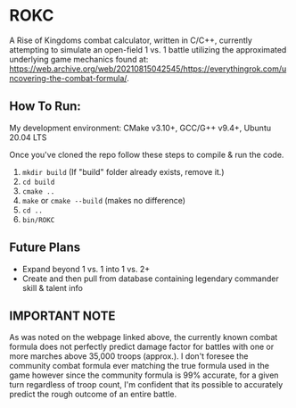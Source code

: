 # ROKC
A Rise of Kingdoms combat calculator, written in C/C++, currently attempting to simulate an open-field 1 vs. 1 battle utilizing the approximated underlying game mechanics found at:  
https://web.archive.org/web/20210815042545/https://everythingrok.com/uncovering-the-combat-formula/.
 
 ## How To Run:
My development environment: CMake v3.10+, GCC/G++ v9.4+, Ubuntu 20.04 LTS  
  
Once you've cloned the repo follow these steps to compile & run the code.
  1. `mkdir build` (If "build" folder already exists, remove it.)   
  2. `cd build`  
  3. `cmake ..`  
  4. `make` or `cmake --build` (makes no difference)  
  5. `cd ..`  
  6. `bin/ROKC`  
  
## Future Plans
  - Expand beyond 1 vs. 1 into 1 vs. 2+
  - Create and then pull from database containing legendary commander skill & talent info  
    
## IMPORTANT NOTE  
As was noted on the webpage linked above, the currently known combat formula does not perfectly predict damage factor for battles with one or more marches above 35,000 troops (approx.). I don't foresee the community combat formula ever matching the true formula used in the game however since the community formula is 99% accurate, for a given turn regardless of troop count, I'm confident that its possible to accurately predict the rough outcome of an entire battle.
 
